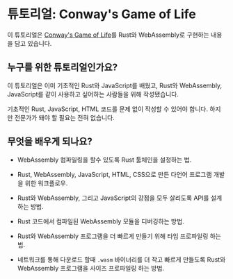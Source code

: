# 튜토리얼: Conway's Game of Life

이 튜토리얼은 [Conway's Game of Life][gol]를 Rust와 WebAssembly로 구현하는 내용을 담고 있습니다.

[gol]: https://en.wikipedia.org/wiki/Conway%27s_Game_of_Life

## 누구를 위한 튜토리얼인가요?

이 튜토리얼은 이미 기초적인 Rust와 JavaScript를 배웠고, Rust와 WebAssembly, JavaScript를 같이 사용하고 싶어하는 사람들을 위해 작성됐습니다.

기초적인 Rust, JavaScript, HTML 코드를 문제 없이 작성할 수 있어야 합니다. 하지만 전문가가 돼야 할 필요는 전혀 없습니다.

## 무엇을 배우게 되나요?

* WebAssembly 컴파일링을 할수 있도록 Rust 툴체인을 설정하는 법.

* Rust, WebAssembly, JavaScript, HTML, CSS으로 만든 다언어 프로그램 개발을 위한 워크플로우.

* Rust와 WebAssembly, 그리고 JavaScript의 강점을 모두 살리도록 API를 설계하는 방법.

* Rust 코드에서 컴파일된 WebAssembly 모듈을 디버깅하는 방법.

* Rust와 WebAssembly 프로그램을 더 빠르게 만들기 위해 타임 프로파일링 하는 법.

* 네트워크를 통해 다운로드 할때 `.wasm` 바이너리를 더 작고 빠르게 만들도록 Rust와 WebAssembly 프로그램을 사이즈 프로파일링 하는 방법.
